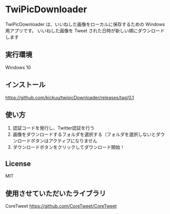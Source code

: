 # **TwiPicDownloader**

TwiPicDownloader は、いいねした画像をローカルに保存するための Windows 用アプリです。
いいねした画像を Tweet された日時が新しい順にダウンロードします

## 実行環境

Windows 10

## インストール

https://github.com/kickuu/twipicDownloader/releases/tag/0.1

## 使い方

1. 認証コードを発行し、Twitter認証を行う
1. 画像をダウンロードするフォルダを選択する（フォルダを選択しないとダウンロードボタンはアクティブになりません
1. ダウンロードボタンをクリックしてダウンロード開始！


## License

MIT
## 使用させていただいたライブラリ
CoreTweet
https://github.com/CoreTweet/CoreTweet
